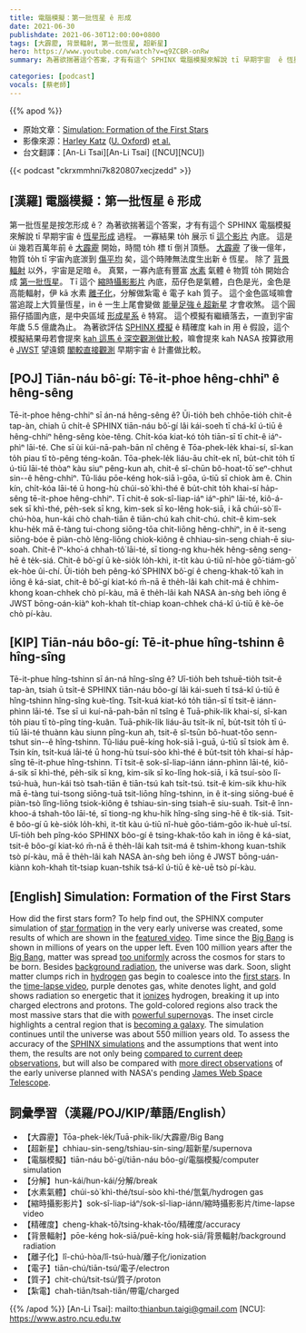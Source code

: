 ```yaml
---
title: 電腦模擬：第一批恆星 ê 形成
date: 2021-06-30
publishdate: 2021-06-30T12:00:00+0800
tags: [大霹靂, 背景輻射, 第一批恆星, 超新星]
hero: https://www.youtube.com/watch?v=q9ZCBR-onRw
summary: 為著欲揣著這个答案，才有有這个 SPHINX 電腦模擬來解說 tī 早期宇宙  ê 恆星形成過程。

categories: [podcast]
vocals: [蔡老師]
---
```


{{% apod %}}

- 原始文章：[Simulation: Formation of the First Stars](https://apod.nasa.gov/apod/ap210630.html)
- 影像來源：[Harley Katz](https://www.physics.ox.ac.uk/our-people/katz) ([U. Oxford](https://www.physics.ox.ac.uk/)) [et al.](https://academic.oup.com/mnras/article-abstract/487/4/5902/5520831)
- 台文翻譯：[An-Li Tsai][An-Li Tsai] ([NCU][NCU])

{{< podcast "ckrxmmhni7k820807xecjzedd" >}}

## [漢羅] 電腦模擬：第一批恆星 ê 形成
第一批恆星是按怎形成 ê？
為著欲揣著這个答案，才有有這个 SPHINX 電腦模擬來解說 tī 早期宇宙  ê [恆星形成][star formation t] 過程。
一寡結果 to̍h 展示 tī [這个影片][featured video] 內底。
這是 ùi 幾若百萬年前 ê [大霹靂][Big Bang 1] 開始，時間 to̍h 標 tī 倒爿頂懸。
[大霹靂][Big Bang 2] 了後一億年，物質 to̍h tī 宇宙內底湠到 [傷平均][too uniformly] 矣，這个時陣無法度生出新 ê 恆星。
除了 [背景輻射][background radiation] 以外，宇宙是足暗 ê。
真緊，一寡內底有豐富 [水素][hydrogen] 氣體 ê 物質 to̍h 開始合成 [第一批恆星][first stars]。
Tī 這个 [縮時攝影影片][time-lapse video] 內底，茄仔色是氣體，白色是光，金色是高能輻射，伊 kā 水素 [離子化][ionizes]，分解做紮電 ê 電子 kah 質子。
這个金色區域嘛會當追蹤上大質量恆星，in ê 一生上尾會變做 [能量足強 ê 超新星][powerful supernova] 才會收煞。
這个圓箍仔插圖內底，是中央區域 [形成星系][becoming a galaxy] ê 特寫。
這个模擬有繼續落去，一直到宇宙年歲 5.5 億歲為止。
為著欲評估 [SPHINX 模擬][SPHINX simulations] ê 精確度 kah in 用 ê 假設，這个模擬結果毋若會提來 [kah 這馬 ê 深空觀測做比較][compared to current deep observations]，嘛會提來 kah NASA 按算欲用 ê [JWST][James Web Space Telescope] 望遠鏡 [閣較直接觀測][more direct observations] 早期宇宙 ê 計畫做比較。


## [POJ] Tiān-náu bô͘-gí: Tē-it-phoe hêng-chhiⁿ ê hêng-sêng
Tē-it-phoe hêng-chhiⁿ sī án-ná hêng-sêng ê?
Ūi-tio̍h beh chhōe-tio̍h chit-ê tap-àn, chiah ū chi̍t-ê SPHINX tiān-náu bô͘-gí lâi kái-soeh tī chá-kî ú-tiū ê hêng-chhiⁿ hêng-sêng kòe-têng.
Chi̍t-kóa kiat-kó to̍h tiān-sī tī chit-ê iáⁿ-phìⁿ lāi-té.
Che sī ùi kúi-nā-pah-bān nî chêng ê Tōa-phek-le̍k khai-sí, sî-kan to̍h piau tī tò-pêng téng-koân.
Tōa-phek-le̍k liáu-āu chi̍t-ek nî, bu̍t-chit to̍h tī ú-tiū lāi-té thòaⁿ kàu siuⁿ pêng-kun ah, chit-ê sî-chūn bô-hoat-tō͘ seⁿ-chhut sin--ê hêng-chhiⁿ.
Tû-liáu pōe-kéng hok-siā ì-gōa, ú-tiū sī chiok àm ê.
Chin kín, chi̍t-kóa lāi-té ū hong-hù chúi-sò͘ khì-thé ê bu̍t-chit to̍h khai-sí ha̍p-sêng tē-it-phoe hêng-chhiⁿ.
Tī chit-ê sok-sî-liap-iáⁿ iáⁿ-phìⁿ lāi-té, kiô-á-sek sī khì-thé, pe̍h-sek sī kng, kim-sek sī ko-lêng hok-siā, i kā chúi-sò͘ lî-chú-hòa, hun-kái chò chah-tiān ê tiān-chú kah chit-chú.
chit-ê kim-sek khu-he̍k mā ē-tàng tui-chong siōng-tōa chit-liōng hêng-chhiⁿ, in ê it-seng siōng-bóe ē piàn-chò lêng-liōng chiok-kiông ê chhiau-sin-seng chiah-ē siu-soah.
Chit-ê îⁿ-kho͘-á chhah-tô͘ lāi-té, sī tiong-ng khu-he̍k hêng-sêng seng-hē ê te̍k-siá.
Chit-ê bô͘-gí ū kè-sio̍k lo̍h-khì, it-ti̍t kàu ú-tiū nî-hòe gō͘-tiám-gō͘ ek-hòe ûi-chí.
Ūi-tio̍h beh pêng-kó͘ SPHINX bô͘-gí ê cheng-khak-tō͘ kah in iōng ê ká-siat, chit-ê bô͘-gí kiat-kó m̄-nā ē the̍h-lâi kah chit-má ê chhim-khong koan-chhek chò pí-kàu, mā ē the̍h-lâi kah NASA àn-sǹg beh iōng ê JWST bōng-oán-kiàⁿ koh-khah ti̍t-chiap koan-chhek chá-kî ú-tiū ê kè-ōe chò pí-kàu.


## [KIP] Tiān-náu bôo-gí: Tē-it-phue hîng-tshinn ê hîng-sîng
Tē-it-phue hîng-tshinn sī án-ná hîng-sîng ê?
Uī-tio̍h beh tshuē-tio̍h tsit-ê tap-àn, tsiah ū tsi̍t-ê SPHINX tiān-náu bôo-gí lâi kái-sueh tī tsá-kî ú-tiū ê hîng-tshinn hîng-sîng kuè-tîng.
Tsi̍t-kuá kiat-kó to̍h tiān-sī tī tsit-ê iánn-phìnn lāi-té.
Tse sī uì kuí-nā-pah-bān nî tsîng ê Tuā-phik-li̍k khai-sí, sî-kan to̍h piau tī tò-pîng tíng-kuân.
Tuā-phik-li̍k liáu-āu tsi̍t-ik nî, bu̍t-tsit to̍h tī ú-tiū lāi-té thuànn kàu siunn pîng-kun ah, tsit-ê sî-tsūn bô-huat-tōo senn-tshut sin--ê hîng-tshinn.
Tû-liáu puē-kíng hok-siā ì-guā, ú-tiū sī tsiok àm ê.
Tsin kín, tsi̍t-kuá lāi-té ū hong-hù tsuí-sòo khì-thé ê bu̍t-tsit to̍h khai-sí ha̍p-sîng tē-it-phue hîng-tshinn.
Tī tsit-ê sok-sî-liap-iánn iánn-phìnn lāi-té, kiô-á-sik sī khì-thé, pe̍h-sik sī kng, kim-sik sī ko-lîng hok-siā, i kā tsuí-sòo lî-tsú-huà, hun-kái tsò tsah-tiān ê tiān-tsú kah tsi̍t-tsú.
tsit-ê kim-sik khu-hi̍k mā ē-tàng tui-tsong siōng-tuā tsit-liōng hîng-tshinn, in ê it-sing siōng-bué ē piàn-tsò lîng-liōng tsiok-kiông ê tshiau-sin-sing tsiah-ē siu-suah.
Tsit-ê înn-khoo-á tshah-tôo lāi-té, sī tiong-ng khu-hi̍k hîng-sîng sing-hē ê ti̍k-siá.
Tsit-ê bôo-gí ū kè-sio̍k lo̍h-khì, it-ti̍t kàu ú-tiū nî-huè gōo-tiám-gōo ik-huè uî-tsí.
Uī-tio̍h beh pîng-kóo SPHINX bôo-gí ê tsing-khak-tōo kah in iōng ê ká-siat, tsit-ê bôo-gí kiat-kó m̄-nā ē the̍h-lâi kah tsit-má ê tshim-khong kuan-tshik tsò pí-kàu, mā ē the̍h-lâi kah NASA àn-sǹg beh iōng ê JWST bōng-uán-kiànn koh-khah ti̍t-tsiap kuan-tshik tsá-kî ú-tiū ê kè-uē tsò pí-kàu.



## [English] Simulation: Formation of the First Stars
How did the first stars form?
To help find out, the SPHINX computer simulation of [star formation][star formation e] in the very early universe was created, some results of which are shown in the [featured video][featured video].
Time since the [Big Bang][Big Bang 1] is shown in millions of years on the upper left.
Even 100 million years after the [Big Bang][Big Bang 2], matter was spread [too uniformly][too uniformly] across the cosmos for stars to be born.
Besides [background radiation][background radiation], the universe was dark.
Soon, slight matter clumps rich in [hydrogen][hydrogen] gas begin to coalesce into the [first stars][first stars].
In the [time-lapse video][time-lapse video], purple denotes gas, white denotes light, and gold shows radiation so energetic that it [ionizes][ionizes] hydrogen, breaking it up into charged electrons and protons.
The gold-colored regions also track the most massive stars that die with [powerful supernova][powerful supernova]s.
The inset circle highlights a central region that is [becoming a galaxy][becoming a galaxy].
The simulation continues until the universe was about 550 million years old.
To assess the accuracy of the [SPHINX simulations][SPHINX simulations] and the assumptions that went into them, the results are not only being [compared to current deep observations][compared to current deep observations], but will also be compared with [more direct observations][more direct observations] of the early universe planned with NASA's pending [James Web Space Telescope][James Web Space Telescope].

## 詞彙學習（漢羅/POJ/KIP/華語/English）


- 【大霹靂】Tōa-phek-le̍k/Tuā-phik-li̍k/大霹靂/Big Bang
- 【超新星】chhiau-sin-seng/tshiau-sin-sing/超新星/supernova
- 【電腦模擬】tiān-náu bô͘-gí/tiān-náu bôo-gí/電腦模擬/computer simulation
- 【分解】hun-kái/hun-kái/分解/break
- 【水素氣體】chúi-sò͘ khì-thé/tsuí-sòo khì-thé/氫氣/hydrogen gas
- 【縮時攝影影片】sok-sî-liap-iáⁿ/sok-sî-liap-iánn/縮時攝影影片/time-lapse video
- 【精確度】cheng-khak-tō͘/tsing-khak-tōo/精確度/accuracy
- 【背景輻射】pōe-kéng hok-siā/puē-kíng hok-siā/背景輻射/background radiation
- 【離子化】lî-chú-hòa/lî-tsú-huà/離子化/ionization
- 【電子】tiān-chú/tiān-tsú/電子/electron
- 【質子】chit-chú/tsit-tsú/質子/proton
- 【紮電】chah-tiān/tsah-tiān/帶電/charged



{{% /apod %}}
[An-Li Tsai]: mailto:thianbun.taigi@gmail.com
[NCU]: https://www.astro.ncu.edu.tw


[star formation e]:https://apod.nasa.gov/apod/ap210623.html
[star formation t]:https://apod.tw/daily/20210623/
[featured video]:https://youtu.be/q9ZCBR-onRw
[Big Bang 1]:https://science.nasa.gov/astrophysics/focus-areas/what-powered-the-big-bang
[Big Bang 2]:https://www.jwst.nasa.gov/content/features/bigBangQandA.html
[too uniformly]:https://static.onecms.io/wp-content/uploads/sites/20/2018/05/21042210_264995290674140_8840525631411191808_n.jpg
[background radiation]:https://apod.nasa.gov/apod/ap180722.html
[hydrogen]:https://periodic.lanl.gov/1.shtml
[first stars]:https://www.scientificamerican.com/article/the-first-stars-in-the-un/
[time-lapse video]:https://youtu.be/BLnsYXEL1B0
[ionizes]:https://en.wikipedia.org/wiki/Ionization
[powerful supernova]:https://youtu.be/aysiMbgml5g
[becoming a galaxy]:https://www.jwst.nasa.gov/content/science/firstLight.html
[SPHINX simulations]:https://arxiv.org/abs/2101.11624
[compared to current deep observations]:https://ui.adsabs.harvard.edu/abs/2021MNRAS.505.3336L/abstract
[more direct observations]:https://ui.adsabs.harvard.edu/abs/2019MNRAS.487.5902K/abstract
[James Web Space Telescope]:https://www.jwst.nasa.gov/
